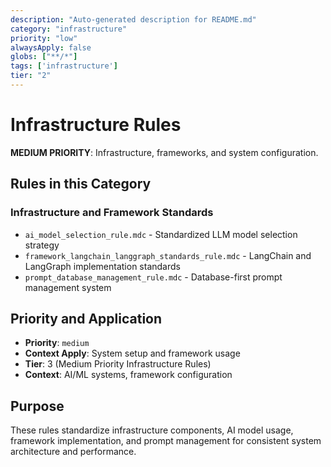 ```yaml
---
description: "Auto-generated description for README.md"
category: "infrastructure"
priority: "low"
alwaysApply: false
globs: ["**/*"]
tags: ['infrastructure']
tier: "2"
---
```


# Infrastructure Rules

**MEDIUM PRIORITY**: Infrastructure, frameworks, and system configuration.

## Rules in this Category

### **Infrastructure and Framework Standards**
- `ai_model_selection_rule.mdc` - Standardized LLM model selection strategy
- `framework_langchain_langgraph_standards_rule.mdc` - LangChain and LangGraph implementation standards
- `prompt_database_management_rule.mdc` - Database-first prompt management system

## Priority and Application

- **Priority**: `medium`
- **Context Apply**: System setup and framework usage
- **Tier**: 3 (Medium Priority Infrastructure Rules)
- **Context**: AI/ML systems, framework configuration

## Purpose

These rules standardize infrastructure components, AI model usage, framework implementation, and prompt management for consistent system architecture and performance.
